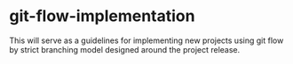 # git-flow-implementation
This will serve as a guidelines for implementing new projects using git flow by strict branching model designed around the project release. 
